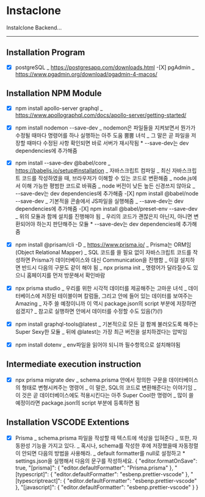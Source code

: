 # Instaclone

Instalclone Backend...

---

## Installation Program

-[X] postgreSQL
_ https://postgresapp.com/downloads.html -[X] pgAdmin
_ https://www.pgadmin.org/download/pgadmin-4-macos/

## Installation NPM Module

-[X] npm install apollo-server graphql
\_ https://www.apollographql.com/docs/apollo-server/getting-started/

-[X] npm install nodemon --save-dev
_ nodemon은 파일들을 지켜보면서 뭔가가 수정될 때마다 명령어를 하나 실행하는 아주 도움 뿜뿜 녀석
_ 그 말은 곧 파일을 저장할 때마다 수정된 사항 확인되면 바로 서버가 재시작됨 \* --save-dev는 dev dependencies에 추가해줌

-[X] npm install --save-dev @babel/core
_ https://babeljs.io/setup#installation
_ 자바스크립트 컴파일
_ 최신 자바스크립트 코드를 작성하였을 때, 브라우저가 이해할 수 있는 코드로 변환해줌
_ node.js에서 이해 가능한 평범한 코드로 바꿔줌
_ node 버전이 낮든 높든 신경쓰지 않아요
_ --save-dev는 dev dependencies에 추가해줌 -[X] npm install @babel/node --save-dev
_ 기본적을 콘솔에서 JS파일을 실행해줌
_ --save-dev는 dev dependencies에 추가해줌 -[X] npm install @babel/preset-env --save-dev
_ 위의 모듈과 함께 설치를 진행해야 됨
_ 우리의 코드가 괜찮은지 아닌지, 아니면 변환되어야 하는지 판단해주는 모듈 \* --save-dev는 dev dependencies에 추가해줌

-[X] npm install @prisam/cli -D
_ https://www.prisma.io/
_ Prisma는 ORM임 (Object Relational Mapper)
_ SQL 코드를 쓸 필요 없이 자바스크립트 코드를 작성하면 Prisma가 데이터베이스와 대신 Communication을 진행함
_ 이걸 설치하면 반드시 다음의 구문도 같이 해야 됨
_ npx prisma init
_ 명령어가 달라질수도 있으니 홈페이지를 먼저 방문해서 확인바람

-[X] npx prisma studio
\_ 우리를 위한 시각적 데이터를 제공해주는 고마운 녀석
\_ 데이터베이스에 저장된 테이블이며 칼럼들, 그리고 안에 들어 있는 데이터를 보여주는 Amazing
\_ 자주 쓸 예정이니까 이 역시 package.json의 script 부분에 저장하면 쉽겠지?
\_ 참고로 실행하면 안에서 데이터를 수정할 수도 있음(?)(!)

-[X] npm install graphql-tools@latest
\_ 기본적으로 모든 걸 함께 불러오도록 해주는 Super Sexy한 모듈
\_ 뒤에 @latest는 가장 최근 버전을 설치하겠다는 압박임

-[X] npm install dotenv
\_ env파일을 읽어야 되니까 필수항목으로 설치해야됨

## Intermediate execution instruction

-[X] npx prisma migrate dev
\_ schema.prisma 안에서 정의한 구문을 데이터베이스의 형태로 변형시켜주는 명령어
\_ 이 말은, SQL의 코드로 변환해준다는 이야기임
\_이 것은 곧 데이터베이스에도 적용시킨다는 아주 Super Cool한 명령어
\_ 많이 쓸 예정이라면 package.json의 script 부분에 등록하면 됨

## Installation VSCODE Extentions

-[X] Prisma
_ schema.prisma 파일을 작성할 때 텍스트에 색상을 입혀준다
_ 또한, 자동완성 기능을 가지고 있다.
_ 혹시나, schema를 작성한 후에 저장했을때 자동정렬이 안되면 다음의 방법을 사용해라.
_ default formatter를 null로 설정하고 \* settings.json을 실행해서 다음의 문구를 작성하세요.
{
"editor.formatOnSave": true,
"[prisma]": {
"editor.defaultFormatter": "Prisma.prisma"
},
"[typescript]": {
"editor.defaultFormatter": "esbenp.prettier-vscode"
},
"[typescriptreact]": {
"editor.defaultFormatter": "esbenp.prettier-vscode"
},
"[javascript]": {
"editor.defaultFormatter": "esbenp.prettier-vscode"
}
}
